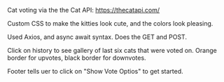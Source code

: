 Cat voting via the the Cat API: https://thecatapi.com/ 

Custom CSS to make the kitties look cute, and the colors look pleasing.

Used Axios, and async await syntax. Does the GET and POST.

Click on history to see gallery of last six cats that were voted on. Orange border for upvotes, black border for downvotes.

Footer tells uer to click on "Show Vote Optios" to get started.
